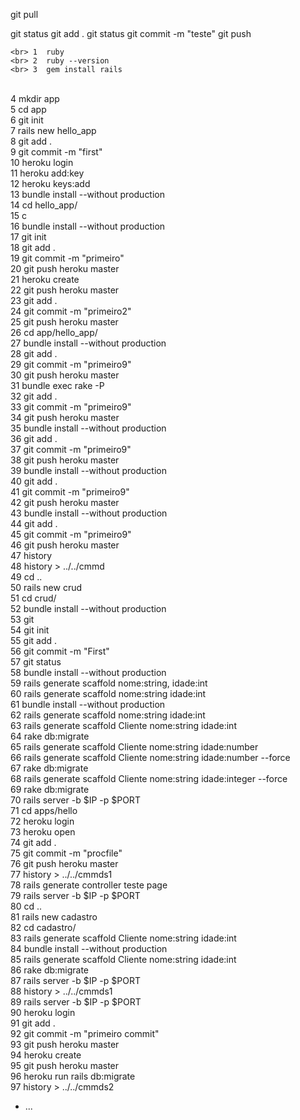 git pull

git status 
git add . 
git status
git commit -m "teste"
git push

    <br> 1  ruby
    <br> 2  ruby --version
    <br> 3  gem install rails
<br>    4  mkdir app
<br>    5  cd app
    <br>6  git init
   <br>  7  rails new hello_app
 <br>    8  git add .
<br>     9  git commit -m "first"
 <br>   10  heroku login
 <br>   11  heroku add:key
<br>    12  heroku keys:add
<br>   13  bundle install --without production
<br>   14  cd hello_app/
<br>   15  c
<br>   16  bundle install --without production
<br>   17  git init
<br>   18  git add .
<br>   19  git commit -m "primeiro"
<br>   20  git push heroku master
<br>   21  heroku create
<br>   22  git push heroku master
<br>   23  git add .
<br>   24  git commit -m "primeiro2"
 <br>  25  git push heroku master
<br>   26  cd app/hello_app/
<br>   27  bundle install --without production
<br>   28  git add .
<br>   29  git commit -m "primeiro9"
 <br>  30  git push heroku master
 <br>  31  bundle exec rake -P
 <br>  32  git add .
<br>   33  git commit -m "primeiro9"
 <br>  34  git push heroku master
 <br>  35  bundle install --without production
 <br>  36  git add .
 <br>  37  git commit -m "primeiro9"
<br>   38  git push heroku master
<br>   39  bundle install --without production
 <br>  40  git add .
 <br>  41  git commit -m "primeiro9"
 <br>  42  git push heroku master
<br>   43  bundle install --without production
<br>   44  git add .
<br>   45  git commit -m "primeiro9"
<br>   46  git push heroku master
<br>   47  history
<br>   48  history > ../../cmmd
<br>   49  cd ..
<br>   50  rails new crud
<br>   51  cd crud/
<br>   52  bundle install --without production
<br>   53  git 
 <br>  54  git init
  <br> 55  git add .
 <br>  56  git commit -m "First"
<br>   57  git status
<br>   58  bundle install --without production
<br>   59  rails generate scaffold nome:string, idade:int
<br>   60  rails generate scaffold nome:string idade:int
 <br>  61  bundle install --without production
  <br> 62  rails generate scaffold nome:string idade:int
 <br>  63  rails generate scaffold Cliente nome:string idade:int
  <br> 64  rake db:migrate
<br>   65  rails generate scaffold Cliente nome:string idade:number
 <br>  66  rails generate scaffold Cliente nome:string idade:number --force
<br>   67  rake db:migrate
<br>   68  rails generate scaffold Cliente nome:string idade:integer --force
<br>   69  rake db:migrate
 <br>  70  rails server -b $IP -p $PORT
 <br>  71  cd apps/hello
 <br>  72  heroku login
 <br>  73  heroku open
<br>   74  git add .
<br>   75  git commit -m "procfile"
 <br>  76  git push heroku master
<br>   77  history > ../../cmmds1
<br>   78  rails generate controller teste page
<br>   79  rails server -b $IP -p $PORT
<br>   80  cd ..
 <br>  81  rails new cadastro
 <br>  82  cd cadastro/
 <br>  83  rails generate scaffold Cliente nome:string idade:int
  <br> 84  bundle install --without production
 <br>  85  rails generate scaffold Cliente nome:string idade:int
 <br>  86  rake db:migrate
 <br>  87  rails server -b $IP -p $PORT
 <br>  88  history > ../../cmmds1
 <br>  89  rails server -b $IP -p $PORT
  <br> 90  heroku login
<br>   91  git add .
<br>   92  git commit -m "primeiro commit"
 <br>  93  git push heroku master
  <br>  94  heroku create
 <br>   95  git push heroku master
  <br> 96  heroku run rails db:migrate
 <br>  97  history > ../../cmmds2

* ...